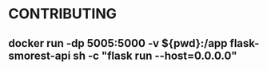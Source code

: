 # CONTRIBUTING

## docker run -dp 5005:5000 -v ${pwd}:/app flask-smorest-api sh -c "flask run --host=0.0.0.0"